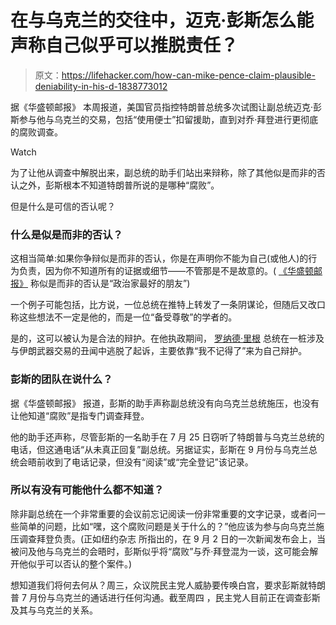# 在与乌克兰的交往中，迈克·彭斯怎么能声称自己似乎可以推脱责任？

> 原文：<https://lifehacker.com/how-can-mike-pence-claim-plausible-deniability-in-his-d-1838773012>

据《华盛顿邮报》 本周报道，美国官员指控特朗普总统多次试图让副总统迈克·彭斯参与他与乌克兰的交易，包括“使用便士”扣留援助，直到对乔·拜登进行更彻底的腐败调查。

Watch

为了让他从调查中解脱出来，副总统的助手们站出来辩称，除了其他似是而非的否认之外，彭斯根本不知道特朗普所说的是哪种“腐败”。

但是什么是可信的否认呢？

### 什么是似是而非的否认？

这相当简单:如果你争辩似是而非的否认，你是在声明你不能为自己(或他人)的行为负责，因为你不知道所有的证据或细节——不管那是不是故意的。( [《华盛顿邮报》](https://www.washingtonpost.com/news/the-fix/wp/2017/07/04/plausible-deniability-the-drug-that-president-trump-cant-stop-abusing/) 称似是而非的否认是“政治家最好的朋友”)

一个例子可能包括，比方说，一位总统在推特上转发了一条阴谋论，但随后又改口称这些想法不一定是他的，而是一位“备受尊敬”的学者的。

是的，这可以被认为是合法的辩护。在他执政期间， [罗纳德·里根](https://www.vox.com/the-big-idea/2017/7/25/16020518/trump-iran-contra-reagan-parallels-impeachment) 总统在一桩涉及与伊朗武器交易的丑闻中逃脱了起诉，主要依靠“我不记得了”来为自己辩护。

### 彭斯的团队在说什么？

据《华盛顿邮报》 报道，彭斯的助手声称副总统没有向乌克兰总统施压，也没有让他知道“腐败”是指专门调查拜登。

他的助手还声称，尽管彭斯的一名助手在 7 月 25 日窃听了特朗普与乌克兰总统的电话，但这通电话“从未真正回复”副总统。另据证实，彭斯在 9 月份与乌克兰总统会晤前收到了电话记录，但没有“阅读”或“完全登记”该记录。

### 所以有没有可能他什么都不知道？

除非副总统在一个非常重要的会议前忘记阅读一份非常重要的文字记录，或者问一些简单的问题，比如“嘿，这个腐败问题是关于什么的？”他应该为参与向乌克兰施压调查拜登负责。(正如纽约杂志 所指出的，在 9 月 2 日的一次新闻发布会上，当被问及他与乌克兰的会晤时，彭斯似乎将“腐败”与乔·拜登混为一谈，这可能会解开他似乎可以否认的整个案件。)

想知道我们将何去何从？周三，众议院民主党人威胁要传唤白宫，要求彭斯就特朗普 7 月份与乌克兰的通话进行任何沟通。截至周四 ，民主党人目前正在调查彭斯及其与乌克兰的关系。